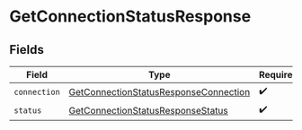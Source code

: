 # GetConnectionStatusResponse


## Fields

| Field                                                                                                 | Type                                                                                                  | Required                                                                                              | Description                                                                                           |
| ----------------------------------------------------------------------------------------------------- | ----------------------------------------------------------------------------------------------------- | ----------------------------------------------------------------------------------------------------- | ----------------------------------------------------------------------------------------------------- |
| `connection`                                                                                          | [GetConnectionStatusResponseConnection](../../models/shared/getconnectionstatusresponseconnection.md) | :heavy_check_mark:                                                                                    | N/A                                                                                                   |
| `status`                                                                                              | [GetConnectionStatusResponseStatus](../../models/shared/getconnectionstatusresponsestatus.md)         | :heavy_check_mark:                                                                                    | N/A                                                                                                   |